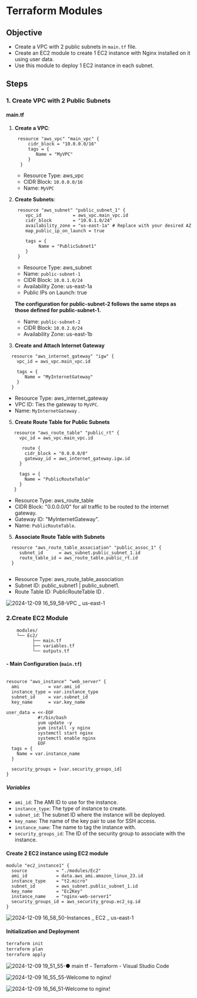 # Terraform Modules

## Objective
- Create a VPC with 2 public subnets in `main.tf` file.
- Create an EC2 module to create 1 EC2 instance with Nginx installed on it using user data.
- Use this module to deploy 1 EC2 instance in each subnet.

## Steps

### 1. Create VPC with 2 Public Subnets

#### main.tf
1. **Create a VPC**:
   ```hcl
    resource "aws_vpc" "main_vpc" {
        cidr_block = "10.0.0.0/16"
        tags = {
           Name = "MyVPC"
        }
     }
   ```
    - Resource Type: aws_vpc
    - CIDR Block: `10.0.0.0/16`
    - Name: `MyVPC`
3. **Create Subnets**:
   ```hcl
    resource "aws_subnet" "public_subnet_1" {
       vpc_id            = aws_vpc.main_vpc.id
       cidr_block        = "10.0.1.0/24"
       availability_zone = "us-east-1a" # Replace with your desired AZ
       map_public_ip_on_launch = true

       tags = {
            Name = "PublicSubnet1"
       }
    }

   ```
    - Resource Type: aws_subnet
    - Name: `public-subnet-1`
    - CIDR Block: `10.0.1.0/24`
    - Availability Zone: us-east-1a
    - Public IPs on Launch: true
      
   **The configuration for public-subnet-2 follows the same steps as those defined for public-subnet-1.**   
      - Name: `public-subnet-2`  
      - CIDR Block: `10.0.2.0/24`  
      - Availability Zone: us-east-1b  
4. **Create and Attach Internet Gateway**
```hcl
  resource "aws_internet_gateway" "igw" {
    vpc_id = aws_vpc.main_vpc.id

    tags = {
       Name = "MyInternetGateway"
    }
  }
```
- Resource Type: aws_internet_gateway
- VPC ID: Ties the gateway to `MyVPC`.
- Name: `MyInternetGateway` .
5. **Create Route Table for Public Subnets**
  ```hcl
     resource "aws_route_table" "public_rt" {
       vpc_id = aws_vpc.main_vpc.id

        route {
         cidr_block = "0.0.0.0/0"
         gateway_id = aws_internet_gateway.igw.id
       }

       tags = {
         Name = "PublicRouteTable"
       }
     }
  ```
- Resource Type: aws_route_table
- CIDR Block: "0.0.0.0/0" for all traffic to be routed to the internet gateway.
- Gateway ID: "MyInternetGateway".
- Name: `PublicRouteTable`.
5. **Associate Route Table with Subnets**
```hcl
  resource "aws_route_table_association" "public_assoc_1" {
     subnet_id      = aws_subnet.public_subnet_1.id
     route_table_id = aws_route_table.public_rt.id
  }
 
```
 - Resource Type: aws_route_table_association
 - Subnet ID: public_subnet1 | public_subnet1.
 - Route Table ID: PublicRouteTable ID .
 
 ![2024-12-09 16_59_58-VPC _ us-east-1](https://github.com/user-attachments/assets/d7eea6fa-0b85-45f3-b12d-54a10850c816)

### 2.Create EC2 Module
        modules/   
        └── Ec2/    
              ├── main.tf   
              ├── variables.tf    
              └── outputs.tf   
#### - Main Configuration (`main.tf`)
```hcl

resource "aws_instance" "web_server" {
  ami           = var.ami_id
  instance_type = var.instance_type
  subnet_id     = var.subnet_id
  key_name      = var.key_name

user_data = <<-EOF
            #!/bin/bash
            yum update -y
            yum install -y nginx
            systemctl start nginx
            systemctl enable nginx
            EOF
  tags = {
    Name = var.instance_name
  }

  security_groups = [var.security_groups_id]
}
```
##### Variables 
- `ami_id`: The AMI ID to use for the instance.
- `instance_type`: The type of instance to create. 
- `subnet_id`: The subnet ID where the instance will be deployed.
- `key_name`: The name of the key pair to use for SSH access.
- `instance_name`: The name to tag the instance with.
- `security_groups_id`: The ID of the security group to associate with the instance.
#### Create 2 EC2 instance using EC2 module
```hcl
module "ec2_instance1" {
  source           = "./modules/Ec2"
  ami_id           = data.aws_ami.amazon_linux_23.id 
  instance_type    = "t2.micro"
  subnet_id        = aws_subnet.public_subnet_1.id       
  key_name         = "Ec2Key"        
  instance_name    = "nginx-web-server1"
  security_groups_id = aws_security_group.ec2_sg.id  
}
```
![2024-12-09 16_58_50-Instances _ EC2 _ us-east-1](https://github.com/user-attachments/assets/db7a9ad8-88df-4bd0-ac24-b6c1701d597d)

#### Initialization and Deployment
```bash
terraform init
terraform plan
terraform apply
```
![2024-12-09 19_51_55-● main tf - Terraform - Visual Studio Code](https://github.com/user-attachments/assets/f5a6a278-67b2-4081-bcb8-0ed0b8c6d80a)

![2024-12-09 16_55_55-Welcome to nginx!](https://github.com/user-attachments/assets/05209326-2587-48a1-98fa-b7d6ba2c1764)

![2024-12-09 16_56_51-Welcome to nginx!](https://github.com/user-attachments/assets/f5aa2c66-7edc-499b-88b0-d9cc9c86be4a)

